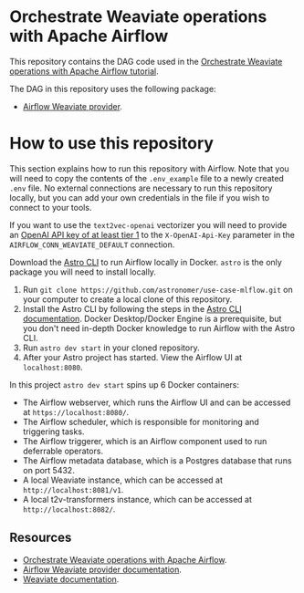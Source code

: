 Orchestrate Weaviate operations with Apache Airflow
===================================================

This repository contains the DAG code used in the [Orchestrate Weaviate operations with Apache Airflow tutorial](https://docs.astronomer.io/learn/airflow-weaviate). 

The DAG in this repository uses the following package:

- [Airflow Weaviate provider](https://airflow.apache.org/docs/apache-airflow-providers-weaviate/stable/index.html). 

# How to use this repository

This section explains how to run this repository with Airflow. Note that you will need to copy the contents of the `.env_example` file to a newly created `.env` file. No external connections are necessary to run this repository locally, but you can add your own credentials in the file if you wish to connect to your tools. 

If you want to use the `text2vec-openai` vectorizer you will need to provide an [OpenAI API key of at least tier 1](https://platform.openai.com/docs/guides/rate-limits/usage-tiers?context=tier-free) to the `X-OpenAI-Api-Key` parameter in the `AIRFLOW_CONN_WEAVIATE_DEFAULT` connection.

Download the [Astro CLI](https://docs.astronomer.io/astro/cli/install-cli) to run Airflow locally in Docker. `astro` is the only package you will need to install locally.

1. Run `git clone https://github.com/astronomer/use-case-mlflow.git` on your computer to create a local clone of this repository.
2. Install the Astro CLI by following the steps in the [Astro CLI documentation](https://docs.astronomer.io/astro/cli/install-cli). Docker Desktop/Docker Engine is a prerequisite, but you don't need in-depth Docker knowledge to run Airflow with the Astro CLI.
3. Run `astro dev start` in your cloned repository.
4. After your Astro project has started. View the Airflow UI at `localhost:8080`.

In this project `astro dev start` spins up 6 Docker containers:

- The Airflow webserver, which runs the Airflow UI and can be accessed at `https://localhost:8080/`.
- The Airflow scheduler, which is responsible for monitoring and triggering tasks.
- The Airflow triggerer, which is an Airflow component used to run deferrable operators.
- The Airflow metadata database, which is a Postgres database that runs on port 5432.
- A local Weaviate instance, which can be accessed at `http://localhost:8081/v1`.
- A local t2v-transformers instance, which can be accessed at `http://localhost:8082/`.

## Resources

- [Orchestrate Weaviate operations with Apache Airflow](https://docs.astronomer.io/learn/airflow-weaviate).
- [Airflow Weaviate provider documentation](https://airflow.apache.org/docs/apache-airflow-providers-weaviate/stable/index.html).
- [Weaviate documentation](https://weaviate.io/developers/weaviate).
